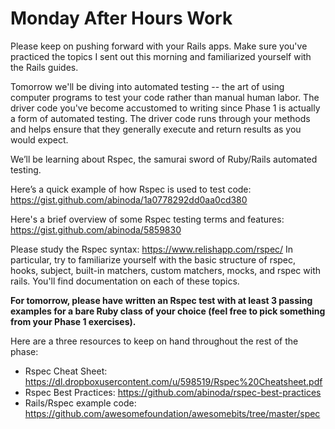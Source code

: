 # Monday After Hours Work

Please keep on pushing forward with your Rails apps. Make sure you've practiced the topics I sent out this morning and familiarized yourself with the Rails guides.

Tomorrow we'll be diving into automated testing -- the art of using computer programs to test your code rather than manual human labor. The driver code you've become accustomed to writing since Phase 1 is actually a form of automated testing. The driver code runs through your methods and helps ensure that they generally execute and return results as you would expect.

We’ll be learning about Rspec, the samurai sword of Ruby/Rails automated testing.

Here’s a quick example of how Rspec is used to test code: https://gist.github.com/abinoda/1a0778292dd0aa0cd380

Here's a brief overview of some Rspec testing terms and features: https://gist.github.com/abinoda/5859830

Please study the Rspec syntax: https://www.relishapp.com/rspec/ In particular, try to familiarize yourself with the basic structure of rspec, hooks, subject, built-in matchers, custom matchers, mocks, and rspec with rails. You'll find documentation on each of these topics.

**For tomorrow, please have written an Rspec test with at least 3 passing examples for a bare Ruby class of your choice (feel free to pick something from your Phase 1 exercises).**

Here are a three resources to keep on hand throughout the rest of the phase:

- Rspec Cheat Sheet: https://dl.dropboxusercontent.com/u/598519/Rspec%20Cheatsheet.pdf
- Rspec Best Practices: https://github.com/abinoda/rspec-best-practices
- Rails/Rspec example code: https://github.com/awesomefoundation/awesomebits/tree/master/spec
